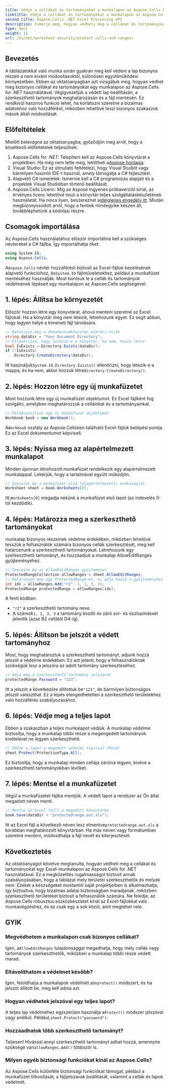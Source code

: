 ```yaml
---
title: Védje a cellákat és tartományokat a munkalapon az Aspose.Cells használatával
linktitle: Védje a cellákat és tartományokat a munkalapon az Aspose.Cells használatával
second_title: Aspose.Cells .NET Excel Processing API
description: Ismerje meg, hogyan védheti meg a cellákat és tartományokat egy Excel-munkalapon az Aspose.Cells for .NET használatával. Kövesse ezt a lépésenkénti útmutatót a táblázatok biztonságossá tételéhez.
type: docs
weight: 11
url: /hu/net/worksheet-security/protect-cells-and-ranges/
---
```

## Bevezetés
A táblázatokkal való munka során gyakran meg kell védeni a lap bizonyos részeit a nem kívánt módosításoktól, különösen együttműködési környezetben. Ebben az oktatóanyagban azt vizsgáljuk meg, hogyan védhet meg bizonyos cellákat és tartományokat egy munkalapon az Aspose.Cells for .NET használatával. Végigvezetjük a védett lap beállításán, a szerkeszthető tartományok meghatározásán és a fájl mentésén. Ez rendkívül hasznos funkció lehet, ha korlátozni szeretné a bizalmas adatokhoz való hozzáférést, miközben lehetővé teszi bizonyos szakaszok mások általi módosítását.
## Előfeltételek
Mielőtt belevágna az oktatóanyagba, győződjön meg arról, hogy a következő előfeltételek teljesülnek:
1. Aspose.Cells for .NET: Telepíteni kell az Aspose.Cells könyvtárat a projektben. Ha még nem tette meg, letöltheti a[Aspose honlapja](https://releases.aspose.com/cells/net/).
2. Visual Studio: Ez az útmutató feltételezi, hogy Visual Studiót vagy bármilyen hasonló IDE-t használ, amely támogatja a C# fejlesztést.
3. Alapvető C# ismeretek: Ismernie kell a C# programozás alapjait és a projektek Visual Studióban történő beállítását.
4.  Aspose.Cells Licenc: Míg az Aspose ingyenes próbaverziót kínál, az érvényes licenc lehetővé teszi a könyvtár teljes szolgáltatáskészletének használatát. Ha nincs ilyen, beszerezhet a[ideiglenes engedély itt](https://purchase.aspose.com/temporary-license/).
Miután megbizonyosodott arról, hogy a fentiek mindegyike készen áll, továbbléphetünk a kódolási részre.
## Csomagok importálása
Az Aspose.Cells használatához először importálnia kell a szükséges névtereket a C# fájlba. Így importálhatja őket:
```csharp
using System.IO;
using Aspose.Cells;
```
 A`Aspose.Cells` névtér hozzáférést biztosít az Excel-fájlok kezelésének alapvető funkcióihoz, és`System.IO` fájlműveletekhez, például a munkafüzet mentéséhez használják.
Most bontsuk le a cellák és tartományok védelmének lépéseit egy munkalapon az Aspose.Cells segítségével.
## 1. lépés: Állítsa be környezetét
Először hozzon létre egy könyvtárat, ahová menteni szeretné az Excel fájlokat. Ha a könyvtár még nem létezik, létrehozunk egyet. Ez segít abban, hogy legyen helye a kimeneti fájl tárolására.
```csharp
// Határozza meg a dokumentumkönyvtár elérési útját
string dataDir = "Your Document Directory";
// Ellenőrizze, hogy létezik-e a könyvtár, ha nem, hozza létre
bool IsExists = Directory.Exists(dataDir);
if (!IsExists)
    Directory.CreateDirectory(dataDir);
```
 Itt használjuk`System.IO.Directory.Exists()` ellenőrizni, hogy létezik-e a mappa, és ha nem, akkor hozzuk létre`Directory.CreateDirectory()`.
## 2. lépés: Hozzon létre egy új munkafüzetet
Most hozzunk létre egy új munkafüzet objektumot. Ez Excel fájlként fog szolgálni, amelyben meghatározzuk a celláinkat és a tartományainkat.
```csharp
// Példányosítson egy új munkafüzet objektumot
Workbook book = new Workbook();
```
 A`Workbook` osztály az Aspose.Cellsben található Excel-fájlok belépési pontja. Ez az Excel dokumentumot képviseli.
## 3. lépés: Nyissa meg az alapértelmezett munkalapot
Minden újonnan létrehozott munkafüzet rendelkezik egy alapértelmezett munkalappal. Lekérjük, hogy a tartalmával együtt működjön.
```csharp
// Szerezze be a munkafüzet első (alapértelmezett) munkalapját
Worksheet sheet = book.Worksheets[0];
```
 Itt,`Worksheets[0]` megadja nekünk a munkafüzet első lapot (az indexelés 0-tól kezdődik).
## 4. lépés: Határozza meg a szerkeszthető tartományokat
munkalap bizonyos részeinek védelme érdekében, miközben lehetővé tesszük a felhasználók számára bizonyos cellák szerkesztését, meg kell határoznunk a szerkeszthető tartományokat. Létrehozunk egy szerkeszthető tartományt, és hozzáadjuk a munkalap AllowEditRanges gyűjteményéhez.
```csharp
// Szerezze be az AllowEditRanges gyűjteményt
ProtectedRangeCollection allowRanges = sheet.AllowEditRanges;
// Határozzon meg egy ProtectedRange-et, és adja hozzá a gyűjteményhez
int idx = allowRanges.Add("r2", 1, 1, 3, 3);
ProtectedRange protectedRange = allowRanges[idx];
```
A fenti kódban:
- `"r2"` a szerkeszthető tartomány neve.
-  A számok`1, 1, 3, 3` a tartomány kezdő és záró sor- és oszlopindexét jelentik (azaz B2 cellától D4-ig).
## 5. lépés: Állítson be jelszót a védett tartományhoz
Most, hogy meghatároztuk a szerkeszthető tartományt, adjunk hozzá jelszót a védelme érdekében. Ez azt jelenti, hogy a felhasználóknak szükségük lesz a jelszóra az adott tartomány szerkesztéséhez.
```csharp
// Adja meg a szerkeszthető tartomány jelszavát
protectedRange.Password = "123";
```
 Itt a jelszót a következőre állítottuk be`"123"`, de bármilyen biztonságos jelszót választhat. Ez a lépés elengedhetetlen a szerkeszthető területekhez való hozzáférés szabályozásához.
## 6. lépés: Védje meg a teljes lapot
Ebben a szakaszban a teljes munkalapot védjük. A munkalap védelme biztosítja, hogy a munkalap többi része a megengedett tartományok kivételével ne legyen szerkeszthető.
```csharp
// Védje a lapot a megadott védelmi típussal (Mind)
sheet.Protect(ProtectionType.All);
```
Ez biztosítja, hogy a munkalap minden cellája zárolva legyen, kivéve a szerkeszthető tartományokban lévőket.
## 7. lépés: Mentse el a munkafüzetet
Végül a munkafüzetet fájlba mentjük. A védett lapot a rendszer az Ön által megadott néven menti.
```csharp
// Mentse az Excel fájlt a megadott könyvtárba
book.Save(dataDir + "protectedrange.out.xls");
```
 Itt az Excel fájl a következő néven lesz elmentve`protectedrange.out.xls` a korábban meghatározott könyvtárban. Ha más néven vagy formátumban szeretné menteni, módosíthatja a fájl nevét és kiterjesztését.
## Következtetés
Az oktatóanyagot követve megtanulta, hogyan védheti meg a cellákat és tartományokat egy Excel-munkalapon az Aspose.Cells for .NET használatával. Ez a megközelítés rugalmasságot biztosít annak szabályozásában, hogy a táblázat mely területei szerkeszthetők és melyek nem. Ezeket a készségeket mostantól saját projektjeiben is alkalmazhatja, így biztosítva, hogy bizalmas adatai biztonságban maradjanak, miközben szerkeszthető területeket biztosít a felhasználók számára.
Ne feledje, az Aspose.Cells robusztus eszközkészletet kínál az Excel-fájlokkal való munkavégzéshez, és ez csak egy a sok közül, amit megtehet vele. 
## GYIK
### Megvédhetem a munkalapon csak bizonyos cellákat?
 Igen, a`AllowEditRanges` tulajdonsággal megadhatja, hogy mely cellák vagy tartományok szerkeszthetők, miközben a munkalap többi része védett marad.
### Eltávolíthatom a védelmet később?
 Igen, feloldhatja a munkalapok védelmét a`Unprotect()` módszert, és ha jelszót állított be, meg kell adnia azt.
### Hogyan védhetek jelszóval egy teljes lapot?
 A teljes lap védelméhez egyszerűen használja a`Protect()` módszer jelszóval vagy anélkül. Például,`sheet.Protect("password")`.
### Hozzáadhatok több szerkeszthető tartományt?
 Teljesen! Hívással annyi szerkeszthető tartományt adhat hozzá, amennyire szüksége van`allowRanges.Add()` többször is.
### Milyen egyéb biztonsági funkciókat kínál az Aspose.Cells?
Az Aspose.Cells különféle biztonsági funkciókat támogat, például a munkafüzet titkosítását, a fájljelszavak beállítását, valamint a cellák és lapok védelmét.